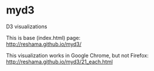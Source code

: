 # myd3
D3 visualizations

This is base (index.html) page:  
http://reshama.github.io/myd3/

This visualization works in Google Chrome, but not Firefox:  
http://reshama.github.io/myd3/21_each.html  

